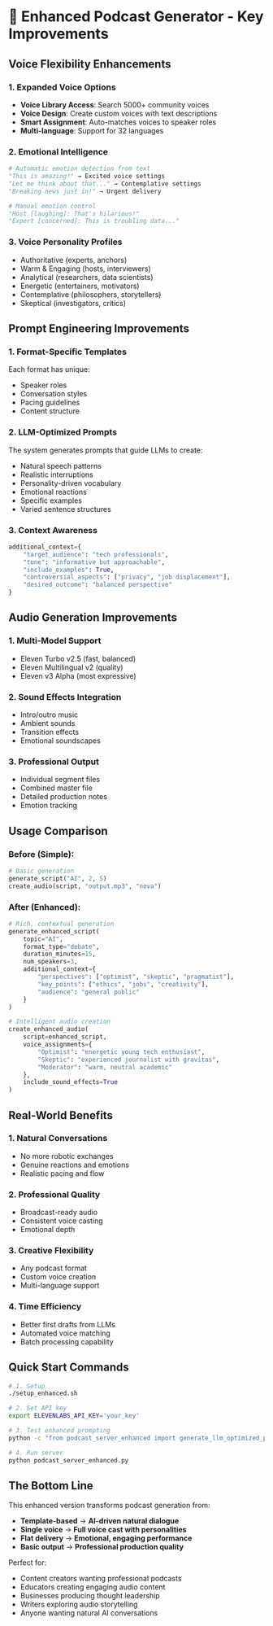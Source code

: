 # 🚀 Enhanced Podcast Generator - Key Improvements

## Voice Flexibility Enhancements

### 1. **Expanded Voice Options**
- **Voice Library Access**: Search 5000+ community voices
- **Voice Design**: Create custom voices with text descriptions
- **Smart Assignment**: Auto-matches voices to speaker roles
- **Multi-language**: Support for 32 languages

### 2. **Emotional Intelligence**
```python
# Automatic emotion detection from text
"This is amazing!" → Excited voice settings
"Let me think about that..." → Contemplative settings
"Breaking news just in!" → Urgent delivery

# Manual emotion control
"Host [laughing]: That's hilarious!"
"Expert [concerned]: This is troubling data..."
```

### 3. **Voice Personality Profiles**
- Authoritative (experts, anchors)
- Warm & Engaging (hosts, interviewers)  
- Analytical (researchers, data scientists)
- Energetic (entertainers, motivators)
- Contemplative (philosophers, storytellers)
- Skeptical (investigators, critics)

## Prompt Engineering Improvements

### 1. **Format-Specific Templates**
Each format has unique:
- Speaker roles
- Conversation styles
- Pacing guidelines
- Content structure

### 2. **LLM-Optimized Prompts**
The system generates prompts that guide LLMs to create:
- Natural speech patterns
- Realistic interruptions
- Personality-driven vocabulary
- Emotional reactions
- Specific examples
- Varied sentence structures

### 3. **Context Awareness**
```python
additional_context={
    "target_audience": "tech professionals",
    "tone": "informative but approachable",
    "include_examples": True,
    "controversial_aspects": ["privacy", "job displacement"],
    "desired_outcome": "balanced perspective"
}
```

## Audio Generation Improvements

### 1. **Multi-Model Support**
- Eleven Turbo v2.5 (fast, balanced)
- Eleven Multilingual v2 (quality)
- Eleven v3 Alpha (most expressive)

### 2. **Sound Effects Integration**
- Intro/outro music
- Ambient sounds
- Transition effects
- Emotional soundscapes

### 3. **Professional Output**
- Individual segment files
- Combined master file
- Detailed production notes
- Emotion tracking

## Usage Comparison

### Before (Simple):
```python
# Basic generation
generate_script("AI", 2, 5)
create_audio(script, "output.mp3", "nova")
```

### After (Enhanced):
```python
# Rich, contextual generation
generate_enhanced_script(
    topic="AI",
    format_type="debate",
    duration_minutes=15,
    num_speakers=3,
    additional_context={
        "perspectives": ["optimist", "skeptic", "pragmatist"],
        "key_points": ["ethics", "jobs", "creativity"],
        "audience": "general public"
    }
)

# Intelligent audio creation
create_enhanced_audio(
    script=enhanced_script,
    voice_assignments={
        "Optimist": "energetic young tech enthusiast",
        "Skeptic": "experienced journalist with gravitas",
        "Moderator": "warm, neutral academic"
    },
    include_sound_effects=True
)
```

## Real-World Benefits

### 1. **Natural Conversations**
- No more robotic exchanges
- Genuine reactions and emotions
- Realistic pacing and flow

### 2. **Professional Quality**
- Broadcast-ready audio
- Consistent voice casting
- Emotional depth

### 3. **Creative Flexibility**
- Any podcast format
- Custom voice creation
- Multi-language support

### 4. **Time Efficiency**
- Better first drafts from LLMs
- Automated voice matching
- Batch processing capability

## Quick Start Commands

```bash
# 1. Setup
./setup_enhanced.sh

# 2. Set API key
export ELEVENLABS_API_KEY='your_key'

# 3. Test enhanced prompting
python -c "from podcast_server_enhanced import generate_llm_optimized_prompt; print(generate_llm_optimized_prompt('Climate Change', 'debate', 10, 3)[:500])"

# 4. Run server
python podcast_server_enhanced.py
```

## The Bottom Line

This enhanced version transforms podcast generation from:
- **Template-based** → **AI-driven natural dialogue**
- **Single voice** → **Full voice cast with personalities**
- **Flat delivery** → **Emotional, engaging performance**
- **Basic output** → **Professional production quality**

Perfect for:
- Content creators wanting professional podcasts
- Educators creating engaging audio content
- Businesses producing thought leadership
- Writers exploring audio storytelling
- Anyone wanting natural AI conversations